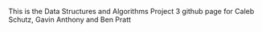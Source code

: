 This is the Data Structures and Algorithms Project 3 github page for Caleb Schutz, Gavin Anthony and Ben Pratt
